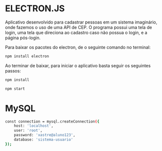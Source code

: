 # ELECTRON.JS

Aplicativo desenvolvido para cadastrar pessoas em um sistema imaginário, onde fazemos o uso de uma API de CEP.
O programa possui uma tela de login, uma tela que direciona ao cadastro caso não possua o login, e a página pós-login.

Para baixar os pacotes do electron, de o seguinte comando no terminal:
```sh
npm install electron
```

Ao terminar de baixar, para iniciar o aplicativo basta seguir os seguintes passos:
```sh
npm install
```

```sh
npm start
```

# MySQL

```sh
const connection = mysql.createConnection({
    host: 'localhost',
    user: 'root',
    password: 'xastre@aluno123',
    database: 'sistema-usuario'
});
```
